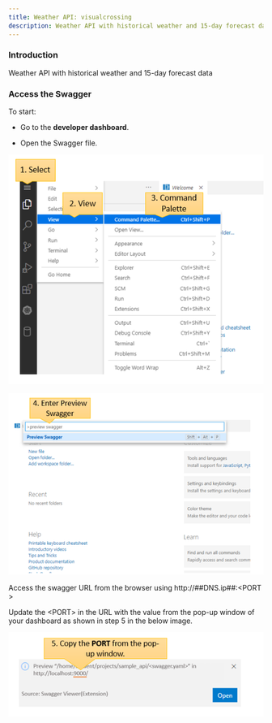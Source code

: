 ```yaml
---
title: Weather API: visualcrossing
description: Weather API with historical weather and 15-day forecast data
---
```


### Introduction

Weather API with historical weather and 15-day forecast data

### Access the Swagger
To start:

* Go to the **developer dashboard**.

* Open the Swagger file.

![swaggerPort](_images/open-command-palette.PNG)


![swaggerPort](_images/preview-swagger.PNG)


Access the swagger URL from the browser using http://##DNS.ip##: ​<​PORT​>​

Update the ​<​PORT​>​ in the URL with the value from the pop-up window of your dashboard as shown in step 5 in the below image. 

![swaggerPort](_images/swagger-url-pop-up.PNG)

  


